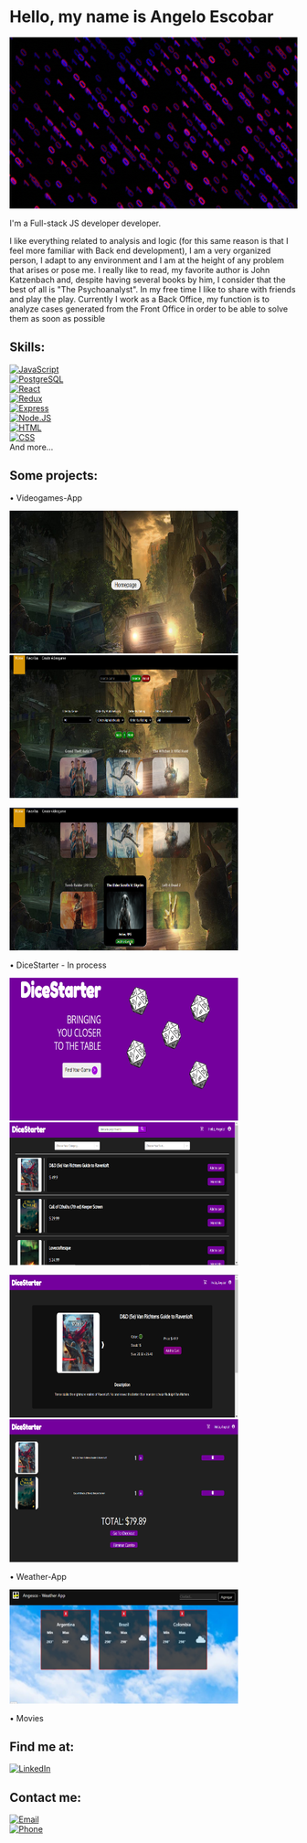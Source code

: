 #  Hello, my name is Angelo Escobar

 <img height="300" width="100%" src="./fondo.gif" />

I'm a Full-stack JS developer developer.

I like everything related to analysis and logic (for this same reason is that I feel more familiar with Back end development), I am a very organized person, I adapt to any environment and I am at the height of any problem that arises or pose me.
I really like to read, my favorite author is John Katzenbach and, despite having several books by him, I consider that the best of all is "The Psychoanalyst".
In my free time I like to share with friends and play the play.
Currently I work as a Back Office, my function is to analyze cases generated from the Front Office in order to be able to solve them as soon as possible

## Skills:

[![JavaScript](https://img.shields.io/badge/JavaScript-F7DF1E?style=for-the-badge&logo=javascript&logoColor=white&labelColor=101010)]()
</br>
[![PostgreSQL](https://img.shields.io/badge/PostgreSQL-084CBB?style=for-the-badge&logo=postgresql&logoColor=white&labelColor=101010)]()
</br>
[![React](https://img.shields.io/badge/React-D16D05?style=for-the-badge&logo=react&logoColor=white&labelColor=101010)]()
</br>
[![Redux](https://img.shields.io/badge/Redux-7008AF?style=for-the-badge&logo=redux&logoColor=white&labelColor=101010)]()
</br>
[![Express](https://img.shields.io/badge/Express-339933?style=for-the-badge&logo=express&logoColor=white&labelColor=101010)]()
</br>
   [![Node.JS](https://img.shields.io/badge/Node.JS-012564?style=for-the-badge&logo=node.js&logoColor=white&labelColor=101010)]()
</br>
   [![HTML](https://img.shields.io/badge/HTML-A23D03?style=for-the-badge&logo=html&logoColor=white&labelColor=101010)]()
</br>
   [![CSS](https://img.shields.io/badge/CSS-1A867F?style=for-the-badge&logo=css&logoColor=white&labelColor=101010)]()
</br>
And more...

## Some projects:

• Videogames-App

<img height="250" width="400" src="./Images/Videogames/landing.png" /> <img height="250" width="400" src="./Images/Videogames/Home.png" />

<img height="250" width="400" src="./Images/Videogames/Card.png" />

• DiceStarter - In process

<img height="250" width="400" src="./Images/DiceStarter/landing.png" /> <img height="250" width="400" src="./Images/DiceStarter/home.png" />

<img height="250" width="400" src="./Images/DiceStarter/detail.png" /> <img height="250" width="400" src="./Images/DiceStarter/cart.png" />


• Weather-App

<img height="200" width="400" src="./Images/Weather/home.png" />

• Movies

## Find me at:

[![LinkedIn](https://img.shields.io/badge/LinkedIn-Angelo_Escobar-0077B5?style=for-the-badge&logo=linkedin&logoColor=white&labelColor=101010)](https://www.linkedin.com/in/angelo-escobar-dev)


## Contact me:

[![Email](https://img.shields.io/badge/angeloo.esc@gmail.com-my_personal_email-1B8C26?style=for-the-badge&logo=gmail&logoColor=white&labelColor=101010)](mailto:angeloo.esc@gmail.com)
</br>
[![Phone](https://img.shields.io/badge/+543624901815-my_phone_number-1B8C26?style=for-the-badge&logo=phone&logoColor=white&labelColor=101010)](mailto:angeloo.esc@gmail.com)
